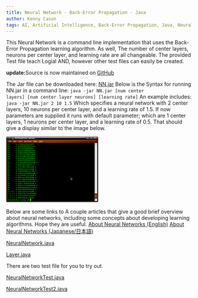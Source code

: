 ```yaml
---
title: Neural Network - Back-Error Propagation - Java
author: Kenny Cason
tags: AI, Artificial Intelligence, Back-Error Propagation, Java, Neural Network, Programming, ニューラルネット, 人工知能, 誤差逆伝播法
---
```


This Neural Network is a command line implementation that uses the Back-Error Propagation learning algorithm. As well, The number of center layers, neurons per center layer, and learning rate are all changeable. The provided Test file teach Logial AND, however other test files can easily be created.

<b>update:</b>Source is now maintained on <a href="https://github.com/kennycason/neuralnetwork/" title="GitHub" target="_blank">GitHub</a>

The Jar file can be downloaded here: <a href="/code/java/nn01/NN.jar">NN.jar</a>
Below is the Syntax for running NN.jar in a command line:
<code>java -jar NN.jar [num center layers] [num center layer neurons] [learning rate]</code>
An example includes:
<code>java -jar NN.jar 2 10 1.5</code>
Which specifies a neural network with 2 center layers, 10 neurons per center layer, and a learning rate of 1.5. If now parameters are supplied it runs with default parameter; which are 1 center layers, 1 neurons per center layer, and a learning rate of 0.5.
That should give a display similar to the image below.<br/>

<a href="/code/java/nn01/NN01.png" target="_blank" ><img src="/code/java/nn01/NN01.png" width="250" alt="neural network back error propagation java"/></a><br/>

Below are some links to A couple articles that give a good brief overview about neural networks, including some concepts about developing learning algorithms. Hope they are useful.
<a href="/posts/2008-12-24-neural-networks-simple-models.html" target="_blank" >About Neural Networks (English)</a>
<a href="/posts/2008-12-24-neural-network-jp.html" target="_blank" >About Neural Networks (Japanese/日本語)</a>

<p><a href="/code/java/nn01/NeuralNetwork.java" class="code">NeuralNetwork.java</a></p>
<p><a href="/code/java/nn01/Layer.java" class="code">Layer.java</a></p>
There are two test file for you to try out.
<p><a href="/code/java/nn01/NeuralNetworkTest.java" class="code">NeuralNetworkTest.java</a></p>
<p><a href="/code/java/nn01/NeuralNetworkTest2.java" class="code">NeuralNetworkTest2.java</a></p>